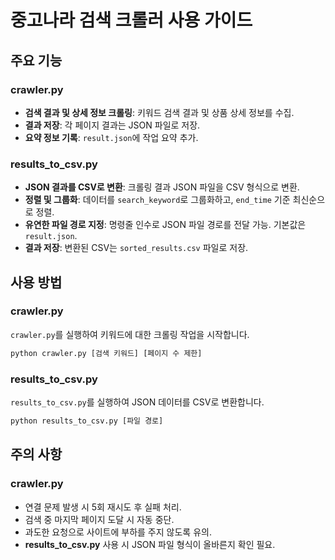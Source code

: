 # 중고나라 검색 크롤러 사용 가이드

## 주요 기능

### crawler.py
- **검색 결과 및 상세 정보 크롤링**: 키워드 검색 결과 및 상품 상세 정보를 수집.
- **결과 저장**: 각 페이지 결과는 JSON 파일로 저장.
- **요약 정보 기록**: `result.json`에 작업 요약 추가.

### results_to_csv.py
- **JSON 결과를 CSV로 변환**: 크롤링 결과 JSON 파일을 CSV 형식으로 변환.
- **정렬 및 그룹화**: 데이터를 `search_keyword`로 그룹화하고, `end_time` 기준 최신순으로 정렬.
- **유연한 파일 경로 지정**: 명령줄 인수로 JSON 파일 경로를 전달 가능. 기본값은 `result.json`.
- **결과 저장**: 변환된 CSV는 `sorted_results.csv` 파일로 저장.

## 사용 방법

### crawler.py
`crawler.py`를 실행하여 키워드에 대한 크롤링 작업을 시작합니다.

```bash
python crawler.py [검색 키워드] [페이지 수 제한]
```

### results_to_csv.py
`results_to_csv.py`를 실행하여 JSON 데이터를 CSV로 변환합니다.

```bash
python results_to_csv.py [파일 경로]
```

## 주의 사항

### crawler.py
- 연결 문제 발생 시 5회 재시도 후 실패 처리.
- 검색 중 마지막 페이지 도달 시 자동 중단.
- 과도한 요청으로 사이트에 부하를 주지 않도록 유의.
- **results_to_csv.py** 사용 시 JSON 파일 형식이 올바른지 확인 필요.
